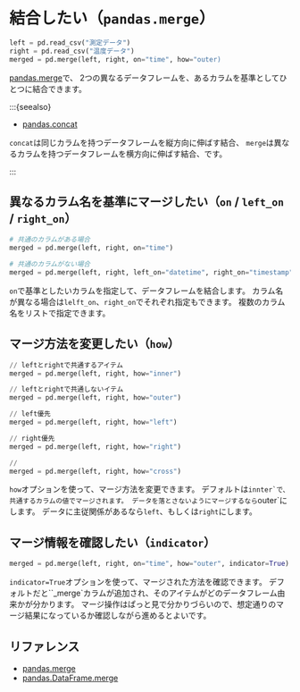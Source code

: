 # 結合したい（``pandas.merge``）

```python
left = pd.read_csv("測定データ")
right = pd.read_csv("温度データ")
merged = pd.merge(left, right, on="time", how="outer)
```

[pandas.merge](https://pandas.pydata.org/pandas-docs/stable/reference/api/pandas.merge.html)で、
2つの異なるデータフレームを、あるカラムを基準としてひとつに結合できます。

:::{seealso}

- [pandas.concat](./pandas-concat.md)

``concat``は同じカラムを持つデータフレームを縦方向に伸ばす結合、
``merge``は異なるカラムを持つデータフレームを横方向に伸ばす結合、です。

:::

## 異なるカラム名を基準にマージしたい（``on`` / ``left_on`` / ``right_on``）

```python
# 共通のカラムがある場合
merged = pd.merge(left, right, on="time")

# 共通のカラムがない場合
merged = pd.merge(left, right, left_on="datetime", right_on="timestamp")
```

``on``で基準としたいカラムを指定して、データフレームを結合します。
カラム名が異なる場合は``lelft_on``、``right_on``でそれぞれ指定もできます。
複数のカラム名をリストで指定できます。

## マージ方法を変更したい（``how``）

```python
// leftとrightで共通するアイテム
merged = pd.merge(left, right, how="inner")

// leftとrightで共通しないイテム
merged = pd.merge(left, right, how="outer")

// left優先
merged = pd.merge(left, right, how="left")

// right優先
merged = pd.merge(left, right, how="right")

//
merged = pd.merge(left, right, how="cross")
```

``how``オプションを使って、マージ方法を変更できます。
デフォルトは``innter`で、共通するカラムの値でマージされます。
データを落とさないようにマージするなら``outer`にします。
データに主従関係があるなら``left``、もしくは``right``にします。

## マージ情報を確認したい（``indicator``）

```python
merged = pd.merge(left, right, on="time", how="outer", indicator=True)
```

``indicator=True``オプションを使って、マージされた方法を確認できます。
デフォルトだと``_merge`カラムが追加され、そのアイテムがどのデータフレーム由来かが分かります。
マージ操作はぱっと見で分かりづらいので、想定通りのマージ結果になっているか確認しながら進めるとよいです。

## リファレンス

- [pandas.merge](https://pandas.pydata.org/pandas-docs/stable/reference/api/pandas.merge.html)
- [pandas.DataFrame.merge](https://pandas.pydata.org/pandas-docs/stable/reference/api/pandas.DataFrame.merge.html)
